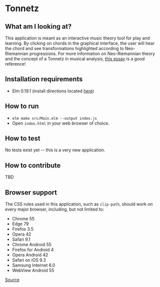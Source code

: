# Tonnetz
## What am I looking at?
This application is meant as an interactive music theory tool for play and learning. By clicking on chords in the graphical interface, the user will hear the chord and see transformations highlighted according to Neo-Riemannian progressions. For more information on Neo-Riemannian theory and the concept of a Tonnetz in musical analysis, [this essay](https://open.library.okstate.edu/musictheory/chapter/neo-riemannian-triadic-progressions/) is a good reference!

## Installation requirements
- Elm 0.19.1 (install directions located [here](https://guide.elm-lang.org/install/elm.html))

## How to run
- `elm make src/Main.elm --output index.js`
- Open `index.html` in your web browser of choice.

## How to test
No tests exist yet -- this is a very new application.

## How to contribute
TBD

## Browser support
The CSS rules used in this application, such as `clip-path`, should work on every major browser, including, but not limited to:
- Chrome 55
- Edge 79
- Firefox 3.5
- Opera 42
- Safari 9.1
- Chrome Android 55
- Firefox for Android 4
- Opera Android 42
- Safari on iOS 9.3
- Samsung Internet 6.0
- WebView Android 55

[Source](https://developer.mozilla.org/en-US/docs/Web/CSS/clip-path)